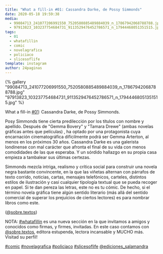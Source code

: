 ```yaml
---
title: "What a fill-in #01: Cassandra Darke, de Possy Simmonds"
date: 2020-05-18 19:59:38
media: 
  - 99084713_241077206991550_7520580885489884039_n_17867942068788788.jpg
  - 97913823_103237754684731_9113529476452786571_n_17944468051351515.jpg
tags: 
  - 01
  - whatafillin
  - comic
  - novelagrafica
  - policiaco
  - slicesoflife
template: instagram
author: 24paginas
---
```


{% gallery "99084713_241077206991550_7520580885489884039_n_17867942068788788.jpg" "97913823_103237754684731_9113529476452786571_n_17944468051351515.jpg" %}

What a fill-in [#01](/tags/01): Cassandra Darke, de Possy Simmonds.

Posy Simmonds tiene cierta predilección por los títulos con nombre y apellido. Después de "Gemma Bovery" y "Tamara Drewe" (ambas novelas gráficas antes que películas) , ha optado por una protagonista cuya encarnación cinematográfica difícilmente podrá ser Gemma Arterton, al menos en los próximos 30 años.
Cassandra Darke es una galerista londinense con mal carácter que afronta el final de su vida con menos comodidades de las que esperaba. Y un sórdido hallazgo en su propia casa empieza a tambalear sus últimas certezas.

Simmonds mezcla intriga, realismo y crítica social para construir una novela negra bastante convincente, en la que las viñetas alternan con párrafos de texto corrido, noticias, cartas, mensajes telefónicos, carteles, distintos estilos de ilustración y casi cualquier tipología textual que se pueda recoger en papel. Si te dan pereza las letras, este no es tu cómic. De hecho, si el término novela gráfica tiene algún sentido literario (más allá del sentido comercial de superar los prejuicios de ciertos lectores) es para nombrar libros como este.

([@sobre.textos](https://instagram.com/sobre.textos))

NOTA: [#whatafillin](/tags/whatafillin) es una nueva sección en la que invitamos a amigos y conocidos como firmas, y firmes, invitadas. En este caso contamos con [@sobre.textos](https://instagram.com/sobre.textos), editora estupenda, lectora incansable y MUCHO más. Visitad su perfil!

[#comic](/tags/comic) [#novelagrafica](/tags/novelagrafica) [#policiaco](/tags/policiaco) [#slicesoflife](/tags/slicesoflife) [@ediciones_salamandra](https://instagram.com/ediciones_salamandra)
